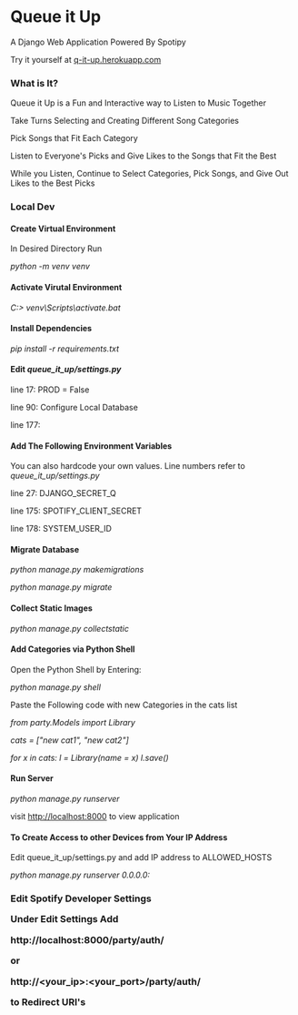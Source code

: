 <h1> Queue it Up </h1>

   A Django Web Application Powered By Spotipy

   Try it yourself at <a href="http://q-it-up.herokuapp.com">q-it-up.herokuapp.com</a>



   <h3>What is It?</h3>

   Queue it Up is a Fun and Interactive way to Listen to Music Together

   Take Turns Selecting and Creating Different Song Categories

   Pick Songs that Fit Each Category

   Listen to Everyone's Picks and Give Likes to the Songs that Fit the Best 

   While you Listen, Continue to Select Categories, Pick Songs, and Give Out Likes to the Best Picks



   <h3> Local Dev </h3>

   <h4>Create Virtual Environment</h4>

   In Desired Directory Run

   <I>python -m venv venv</I>


   <h4>Activate Virutal Environment</h4>
 
   <I>C:\> venv\Scripts\activate.bat</I>


   <h4> Install Dependencies </h4>

   <I>pip install -r requirements.txt</I>


   <h4> Edit <I>queue_it_up/settings.py</I> </h4>

   line 17: PROD = False

   line 90: Configure Local Database

   line 177: <YOUR-SPOTIFY-CLIENT-ID>


   <h4> Add The Following Environment Variables </h4>

   You can also hardcode your own values. Line numbers refer to <I>queue_it_up/settings.py</I>

   line 27: DJANGO_SECRET_Q

   line 175: SPOTIFY_CLIENT_SECRET

   line 178: SYSTEM_USER_ID


   <h4> Migrate Database </h4>

   <I>python manage.py makemigrations</I>

   <I>python manage.py migrate</I>


   <h4> Collect Static Images </h4>

   <I>python manage.py collectstatic</I>


   <h4>Add Categories via Python Shell</h4>

   Open the Python Shell by Entering:

   <I>python manage.py shell</I>

   Paste the Following code with new Categories in the cats list

   <I>from party.Models import Library</I>

   <I>cats = ["new cat1", "new cat2"]</I>

   <I>for x in cats:</I>
       <I>l = Library(name = x)</I>
       <I>l.save()</I>


   <h4> Run Server </h4>

   <I>python manage.py runserver</I>

   visit <a href="http://localhost:8000">http://localhost:8000</a> to view application


   <h4>To Create Access to other Devices from Your IP Address</h4>

   Edit queue_it_up/settings.py and add IP address to ALLOWED_HOSTS

   <I>python manage.py runserver 0.0.0.0:<PORT></I>
   
   
   <h3> Edit Spotify Developer Settings </h>
   
   Under Edit Settings Add
   
   http://localhost:8000/party/auth/
   
   or
   
   http://<your_ip>:<your_port>/party/auth/
   
   to Redirect URI's





